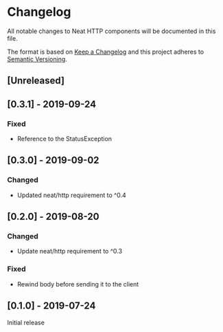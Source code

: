 # Changelog
All notable changes to Neat HTTP components will be documented in this file.

The format is based on [Keep a Changelog](https://keepachangelog.com/en/1.0.0/)
and this project adheres to [Semantic Versioning](https://semver.org/spec/v2.0.0.html).

## [Unreleased]
## [0.3.1] - 2019-09-24
### Fixed
- Reference to the StatusException

## [0.3.0] - 2019-09-02
### Changed
- Updated neat/http requirement to ^0.4

## [0.2.0] - 2019-08-20
### Changed
- Update neat/http requirement to ^0.3
### Fixed
- Rewind body before sending it to the client

## [0.1.0] - 2019-07-24
Initial release